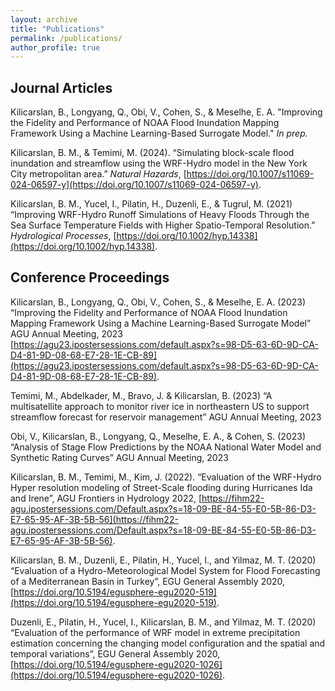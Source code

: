 ```yaml
---
layout: archive
title: "Publications"
permalink: /publications/
author_profile: true
---
```


## Journal Articles
Kilicarslan, B., Longyang, Q., Obi, V., Cohen, S., & Meselhe, E. A. "Improving the Fidelity and Performance of NOAA Flood Inundation Mapping Framework Using a Machine Learning-Based Surrogate Model." _In prep._

Kilicarslan, B. M., & Temimi, M. (2024). “Simulating block-scale flood inundation and streamflow using the WRF-Hydro model in the New York City metropolitan area.” _Natural Hazards_, [https://doi.org/10.1007/s11069-024-06597-y](https://doi.org/10.1007/s11069-024-06597-y).

Kilicarslan, B. M., Yucel, I., Pilatin, H., Duzenli, E., & Tugrul, M. (2021) “Improving WRF-Hydro Runoff Simulations of Heavy Floods Through the Sea Surface Temperature Fields with Higher Spatio-Temporal Resolution.” _Hydrological Processes_, [https://doi.org/10.1002/hyp.14338](https://doi.org/10.1002/hyp.14338).

## Conference Proceedings
Kilicarslan, B., Longyang, Q., Obi, V., Cohen, S., & Meselhe, E. A. (2023) “Improving the Fidelity and Performance of NOAA Flood Inundation Mapping Framework Using a Machine Learning-Based Surrogate Model” AGU Annual Meeting, 2023 [https://agu23.ipostersessions.com/default.aspx?s=98-D5-63-6D-9D-CA-D4-81-9D-08-68-E7-28-1E-CB-89](https://agu23.ipostersessions.com/default.aspx?s=98-D5-63-6D-9D-CA-D4-81-9D-08-68-E7-28-1E-CB-89).

Temimi, M., Abdelkader, M., Bravo, J. & Kilicarslan, B. (2023) “A multisatellite approach to monitor river ice in northeastern US to support streamflow forecast for reservoir management” AGU Annual Meeting, 2023

Obi, V., Kilicarslan, B., Longyang, Q., Meselhe, E. A., & Cohen, S. (2023) “Analysis of Stage Flow Predictions by the NOAA National Water Model and Synthetic Rating Curves” AGU Annual Meeting, 2023

Kilicarslan, B. M., Temimi, M., Kim, J. (2022). “Evaluation of the WRF-Hydro Hyper resolution modeling of Street-Scale flooding during Hurricanes Ida and Irene”, AGU Frontiers in Hydrology 2022, [https://fihm22-agu.ipostersessions.com/Default.aspx?s=18-09-BE-84-55-E0-5B-86-D3-E7-65-95-AF-3B-5B-56](https://fihm22-agu.ipostersessions.com/Default.aspx?s=18-09-BE-84-55-E0-5B-86-D3-E7-65-95-AF-3B-5B-56).

Kilicarslan, B. M., Duzenli, E., Pilatin, H., Yucel, I., and Yilmaz, M. T. (2020) “Evaluation of a Hydro-Meteorological Model System for Flood Forecasting of a Mediterranean Basin in Turkey”, EGU General Assembly 2020, [https://doi.org/10.5194/egusphere-egu2020-519](https://doi.org/10.5194/egusphere-egu2020-519).

Duzenli, E., Pilatin, H., Yucel, I., Kilicarslan, B. M., and Yilmaz, M. T. (2020) “Evaluation of the performance of WRF model in extreme precipitation estimation concerning the changing model configuration and the spatial and temporal variations”, EGU General Assembly 2020, [https://doi.org/10.5194/egusphere-egu2020-1026](https://doi.org/10.5194/egusphere-egu2020-1026).